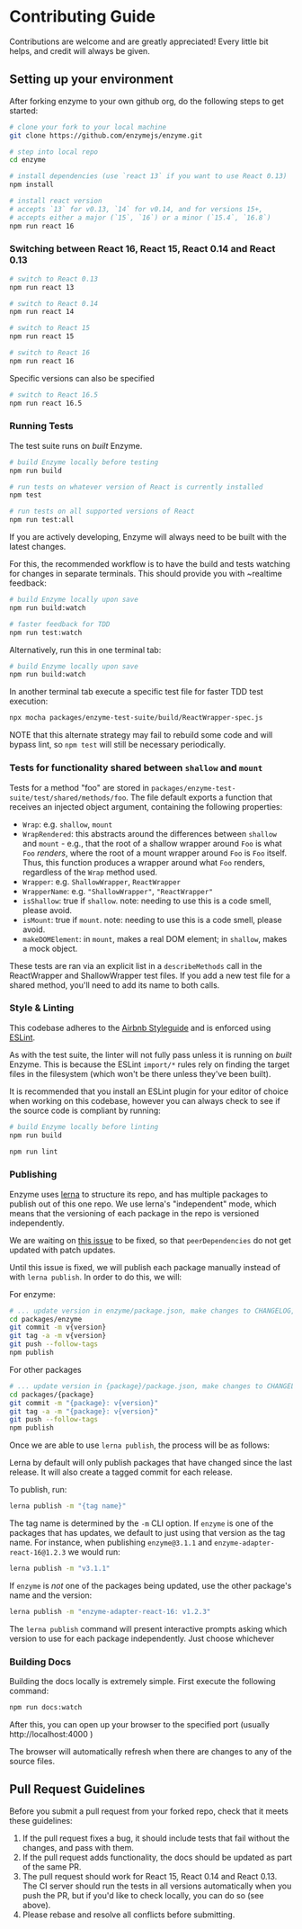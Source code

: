 # Contributing Guide

Contributions are welcome and are greatly appreciated! Every little bit helps, and credit will
always be given.




## Setting up your environment

After forking enzyme to your own github org, do the following steps to get started:

```bash
# clone your fork to your local machine
git clone https://github.com/enzymejs/enzyme.git

# step into local repo
cd enzyme

# install dependencies (use `react 13` if you want to use React 0.13)
npm install

# install react version
# accepts `13` for v0.13, `14` for v0.14, and for versions 15+,
# accepts either a major (`15`, `16`) or a minor (`15.4`, `16.8`)
npm run react 16
```


### Switching between React 16, React 15, React 0.14 and React 0.13

```bash
# switch to React 0.13
npm run react 13
```

```bash
# switch to React 0.14
npm run react 14
```

```bash
# switch to React 15
npm run react 15
```

```bash
# switch to React 16
npm run react 16
```

Specific versions can also be specified

```bash
# switch to React 16.5
npm run react 16.5
```

### Running Tests

The test suite runs on *built* Enzyme.

```bash
# build Enzyme locally before testing
npm run build

# run tests on whatever version of React is currently installed
npm test
```

```bash
# run tests on all supported versions of React
npm run test:all
```

If you are actively developing, Enzyme will always need to be built with the latest changes.

For this, the recommended workflow is to have the build and tests watching for changes in separate terminals. This should provide you with ~realtime feedback:

```bash
# build Enzyme locally upon save
npm run build:watch

# faster feedback for TDD
npm run test:watch
```

Alternatively, run this in one terminal tab:
```bash
# build Enzyme locally upon save
npm run build:watch
```

In another terminal tab execute a specific test file for faster TDD test execution:
```bash
npx mocha packages/enzyme-test-suite/build/ReactWrapper-spec.js
```

NOTE that this alternate strategy may fail to rebuild some code and will bypass lint, so `npm test` will still be necessary periodically.

### Tests for functionality shared between `shallow` and `mount`

Tests for a method "foo" are stored in `packages/enzyme-test-suite/test/shared/methods/foo`. The file default exports a function that receives an injected object argument, containing the following properties:
 - `Wrap`: e.g. `shallow`, `mount`
 - `WrapRendered`: this abstracts around the differences between `shallow` and `mount` - e.g., that the root of a shallow wrapper around `Foo` is what `Foo` *renders*, where the root of a mount wrapper around `Foo` is `Foo` itself. Thus, this function produces a wrapper around what `Foo` renders, regardless of the `Wrap` method used.
 - `Wrapper`: e.g. `ShallowWrapper`, `ReactWrapper`
 - `WrapperName`: e.g. `"ShallowWrapper"`, `"ReactWrapper"`
 - `isShallow`: true if `shallow`. note: needing to use this is a code smell, please avoid.
 - `isMount`: true if `mount`. note: needing to use this is a code smell, please avoid.
 - `makeDOMElement`: in `mount`, makes a real DOM element; in `shallow`, makes a mock object.

 These tests are ran via an explicit list in a `describeMethods` call in the ReactWrapper and ShallowWrapper test files. If you add a new test file for a shared method, you'll need to add its name to both calls.

### Style & Linting

This codebase adheres to the [Airbnb Styleguide](https://github.com/airbnb/javascript) and is
enforced using [ESLint](https://eslint.org).

As with the test suite, the linter will not fully pass unless it is running on *built* Enzyme. This is because the ESLint `import/*` rules rely on finding the target files in the filesystem (which won't be there unless they've been built).

It is recommended that you install an ESLint plugin for your editor of choice when working on this
codebase, however you can always check to see if the source code is compliant by running:

```bash
# build Enzyme locally before linting
npm run build

npm run lint
```

### Publishing

Enzyme uses [lerna](https://github.com/lerna/lerna) to structure its repo, and has multiple packages
to publish out of this one repo. We use lerna's "independent" mode, which means that the versioning
of each package in the repo is versioned independently.

We are waiting on [this issue](https://github.com/lerna/lerna/issues/955) to be fixed, so that
`peerDependencies` do not get updated with patch updates.

Until this issue is fixed, we will publish each package manually instead of with `lerna publish`. In
order to do this, we will:

For enzyme:

```bash
# ... update version in enzyme/package.json, make changes to CHANGELOG, etc.
cd packages/enzyme
git commit -m v{version}
git tag -a -m v{version}
git push --follow-tags
npm publish
```

For other packages

```bash
# ... update version in {package}/package.json, make changes to CHANGELOG, etc.
cd packages/{package}
git commit -m "{package}: v{version}"
git tag -a -m "{package}: v{version}"
git push --follow-tags
npm publish
```

Once we are able to use `lerna publish`, the process will be as follows:

Lerna by default will only publish packages that have changed since the last release. It will also
create a tagged commit for each release.

To publish, run:

```bash
lerna publish -m "{tag name}"
```

The tag name is determined by the `-m` CLI option. If `enzyme` is one of the packages that has
updates, we default to just using that version as the tag name. For instance, when publishing
`enzyme@3.1.1` and `enzyme-adapter-react-16@1.2.3` we would run:

```bash
lerna publish -m "v3.1.1"
```

If `enzyme` is *not* one of the packages being updated, use the other package's name and the version:

```bash
lerna publish -m "enzyme-adapter-react-16: v1.2.3"
```

The `lerna publish` command will present interactive prompts asking which version to use for each
package independently. Just choose whichever


### Building Docs

Building the docs locally is extremely simple. First execute the following command:

```bash
npm run docs:watch
```

After this, you can open up your browser to the specified port (usually http://localhost:4000 )

The browser will automatically refresh when there are changes to any of the source files.



## Pull Request Guidelines

Before you submit a pull request from your forked repo, check that it meets these guidelines:

1. If the pull request fixes a bug, it should include tests that fail without the changes, and pass
with them.
1. If the pull request adds functionality, the docs should be updated as part of the same PR.
1. The pull request should work for React 15, React 0.14 and React 0.13. The CI server should run the
tests in all versions automatically when you push the PR, but if you'd like to check locally, you
can do so (see above).
1. Please rebase and resolve all conflicts before submitting.

